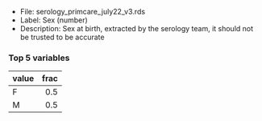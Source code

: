 

* File: serology_primcare_july22_v3.rds
* Label: Sex (number)
* Description: Sex at birth, extracted by the serology team, it should not be trusted to be accurate

### Top 5 variables
| value   |   frac |
|:--------|-------:|
| F       |    0.5 |
| M       |    0.5 |
        